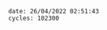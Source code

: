 

                date: 26/04/2022 02:51:43
                cycles: 102300

                         